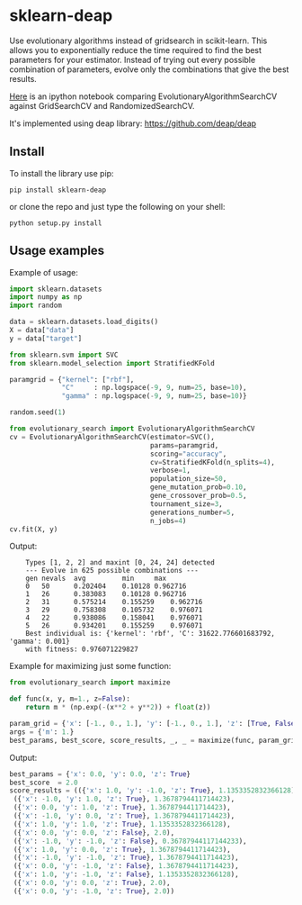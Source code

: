 # sklearn-deap
Use evolutionary algorithms instead of gridsearch in scikit-learn. This allows you to exponentially reduce the time required to find the best parameters for your estimator. Instead of trying out every possible combination of parameters, evolve only the combinations that give the best results.

[Here](https://github.com/rsteca/sklearn-deap/blob/master/test.ipynb) is an ipython notebook comparing EvolutionaryAlgorithmSearchCV against GridSearchCV and RandomizedSearchCV.

It's implemented using deap library: https://github.com/deap/deap

Install
-------

To install the library use pip:

    pip install sklearn-deap


or clone the repo and just type the following on your shell:

    python setup.py install

Usage examples
--------------



Example of usage:

```python
import sklearn.datasets
import numpy as np
import random

data = sklearn.datasets.load_digits()
X = data["data"]
y = data["target"]

from sklearn.svm import SVC
from sklearn.model_selection import StratifiedKFold

paramgrid = {"kernel": ["rbf"],
             "C"     : np.logspace(-9, 9, num=25, base=10),
             "gamma" : np.logspace(-9, 9, num=25, base=10)}

random.seed(1)

from evolutionary_search import EvolutionaryAlgorithmSearchCV
cv = EvolutionaryAlgorithmSearchCV(estimator=SVC(),
                                   params=paramgrid,
                                   scoring="accuracy",
                                   cv=StratifiedKFold(n_splits=4),
                                   verbose=1,
                                   population_size=50,
                                   gene_mutation_prob=0.10,
                                   gene_crossover_prob=0.5,
                                   tournament_size=3,
                                   generations_number=5,
                                   n_jobs=4)
cv.fit(X, y)
```

Output:

        Types [1, 2, 2] and maxint [0, 24, 24] detected
        --- Evolve in 625 possible combinations ---
        gen	nevals	avg     	min    	max
        0  	50    	0.202404	0.10128	0.962716
        1  	26    	0.383083	0.10128	0.962716
        2  	31    	0.575214	0.155259	0.962716
        3  	29    	0.758308	0.105732	0.976071
        4  	22    	0.938086	0.158041	0.976071
        5  	26    	0.934201	0.155259	0.976071
        Best individual is: {'kernel': 'rbf', 'C': 31622.776601683792, 'gamma': 0.001}
        with fitness: 0.976071229827

Example for maximizing just some function:

```python
from evolutionary_search import maximize

def func(x, y, m=1., z=False):
    return m * (np.exp(-(x**2 + y**2)) + float(z))

param_grid = {'x': [-1., 0., 1.], 'y': [-1., 0., 1.], 'z': [True, False]}
args = {'m': 1.}
best_params, best_score, score_results, _, _ = maximize(func, param_grid, args, verbose=False)
```

Output:

```python
best_params = {'x': 0.0, 'y': 0.0, 'z': True}
best_score  = 2.0
score_results = (({'x': 1.0, 'y': -1.0, 'z': True}, 1.1353352832366128),
 ({'x': -1.0, 'y': 1.0, 'z': True}, 1.3678794411714423),
 ({'x': 0.0, 'y': 1.0, 'z': True}, 1.3678794411714423),
 ({'x': -1.0, 'y': 0.0, 'z': True}, 1.3678794411714423),
 ({'x': 1.0, 'y': 1.0, 'z': True}, 1.1353352832366128),
 ({'x': 0.0, 'y': 0.0, 'z': False}, 2.0),
 ({'x': -1.0, 'y': -1.0, 'z': False}, 0.36787944117144233),
 ({'x': 1.0, 'y': 0.0, 'z': True}, 1.3678794411714423),
 ({'x': -1.0, 'y': -1.0, 'z': True}, 1.3678794411714423),
 ({'x': 0.0, 'y': -1.0, 'z': False}, 1.3678794411714423),
 ({'x': 1.0, 'y': -1.0, 'z': False}, 1.1353352832366128),
 ({'x': 0.0, 'y': 0.0, 'z': True}, 2.0),
 ({'x': 0.0, 'y': -1.0, 'z': True}, 2.0))
```
